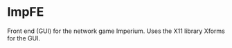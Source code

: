 ImpFE
=====

Front end (GUI) for the network game Imperium. Uses the X11 library Xforms for the GUI.
